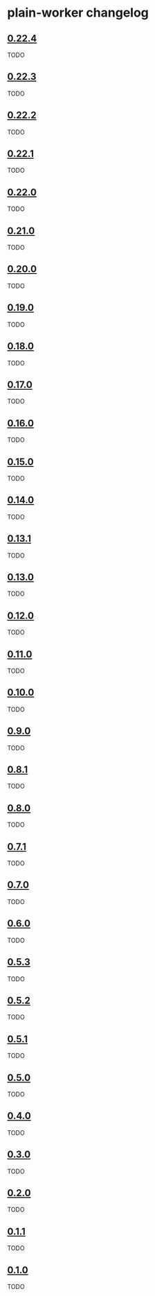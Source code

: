 # plain-worker changelog

## [0.22.4](https://github.com/dropseed/plain/releases/tag/plain-worker@0.22.4)

TODO

## [0.22.3](https://github.com/dropseed/plain/releases/tag/plain-worker@0.22.3)

TODO

## [0.22.2](https://github.com/dropseed/plain/releases/tag/plain-worker@0.22.2)

TODO

## [0.22.1](https://github.com/dropseed/plain/releases/tag/plain-worker@0.22.1)

TODO

## [0.22.0](https://github.com/dropseed/plain/releases/tag/plain-worker@0.22.0)

TODO

## [0.21.0](https://github.com/dropseed/plain/releases/tag/plain-worker@0.21.0)

TODO

## [0.20.0](https://github.com/dropseed/plain/releases/tag/plain-worker@0.20.0)

TODO

## [0.19.0](https://github.com/dropseed/plain/releases/tag/plain-worker@0.19.0)

TODO

## [0.18.0](https://github.com/dropseed/plain/releases/tag/plain-worker@0.18.0)

TODO

## [0.17.0](https://github.com/dropseed/plain/releases/tag/plain-worker@0.17.0)

TODO

## [0.16.0](https://github.com/dropseed/plain/releases/tag/plain-worker@0.16.0)

TODO

## [0.15.0](https://github.com/dropseed/plain/releases/tag/plain-worker@0.15.0)

TODO

## [0.14.0](https://github.com/dropseed/plain/releases/tag/plain-worker@0.14.0)

TODO

## [0.13.1](https://github.com/dropseed/plain/releases/tag/plain-worker@0.13.1)

TODO

## [0.13.0](https://github.com/dropseed/plain/releases/tag/plain-worker@0.13.0)

TODO

## [0.12.0](https://github.com/dropseed/plain/releases/tag/plain-worker@0.12.0)

TODO

## [0.11.0](https://github.com/dropseed/plain/releases/tag/plain-worker@0.11.0)

TODO

## [0.10.0](https://github.com/dropseed/plain/releases/tag/plain-worker@0.10.0)

TODO

## [0.9.0](https://github.com/dropseed/plain/releases/tag/plain-worker@0.9.0)

TODO

## [0.8.1](https://github.com/dropseed/plain/releases/tag/plain-worker@0.8.1)

TODO

## [0.8.0](https://github.com/dropseed/plain/releases/tag/plain-worker@0.8.0)

TODO

## [0.7.1](https://github.com/dropseed/plain/releases/tag/plain-worker@0.7.1)

TODO

## [0.7.0](https://github.com/dropseed/plain/releases/tag/plain-worker@0.7.0)

TODO

## [0.6.0](https://github.com/dropseed/plain/releases/tag/plain-worker@0.6.0)

TODO

## [0.5.3](https://github.com/dropseed/plain/releases/tag/plain-worker@0.5.3)

TODO

## [0.5.2](https://github.com/dropseed/plain/releases/tag/plain-worker@0.5.2)

TODO

## [0.5.1](https://github.com/dropseed/plain/releases/tag/plain-worker@0.5.1)

TODO

## [0.5.0](https://github.com/dropseed/plain/releases/tag/plain-worker@0.5.0)

TODO

## [0.4.0](https://github.com/dropseed/plain/releases/tag/plain-worker@0.4.0)

TODO

## [0.3.0](https://github.com/dropseed/plain/releases/tag/plain-worker@0.3.0)

TODO

## [0.2.0](https://github.com/dropseed/plain/releases/tag/plain-worker@0.2.0)

TODO

## [0.1.1](https://github.com/dropseed/plain/releases/tag/plain-worker@0.1.1)

TODO

## [0.1.0](https://github.com/dropseed/plain/releases/tag/plain-worker@0.1.0)

TODO
